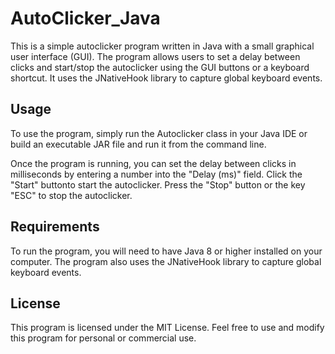 # AutoClicker_Java
This is a simple autoclicker program written in Java with a small graphical user interface (GUI). The program allows users to set a delay between clicks and start/stop the autoclicker using the GUI buttons or a keyboard shortcut. It uses the JNativeHook library to capture global keyboard events.

## Usage
To use the program, simply run the Autoclicker class in your Java IDE or build an executable JAR file and run it from the command line.

Once the program is running, you can set the delay between clicks in milliseconds by entering a number into the "Delay (ms)" field. Click the "Start" buttonto start the autoclicker. Press the "Stop" button or the key "ESC" to stop the autoclicker.

## Requirements
To run the program, you will need to have Java 8 or higher installed on your computer. The program also uses the JNativeHook library to capture global keyboard events.

## License
This program is licensed under the MIT License. Feel free to use and modify this program for personal or commercial use.
